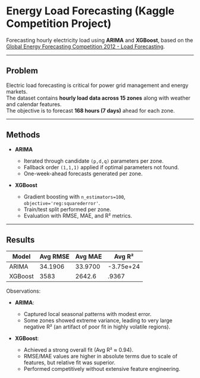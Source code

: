 # Energy Load Forecasting (Kaggle Competition Project)

Forecasting hourly electricity load using **ARIMA** and **XGBoost**, based on the 
[Global Energy Forecasting Competition 2012 - Load Forecasting](https://www.kaggle.com/competitions/global-energy-forecasting-competition-2012-load-forecasting).

---

## Problem
Electric load forecasting is critical for power grid management and energy markets.  
The dataset contains **hourly load data across 15 zones** along with weather and calendar features.  
The objective is to forecast **168 hours (7 days)** ahead for each zone.

---

## Methods
- **ARIMA**
  - Iterated through candidate `(p,d,q)` parameters per zone.  
  - Fallback order `(1,1,1)` applied if optimal parameters not found.  
  - One-week-ahead forecasts generated per zone.  

- **XGBoost**
  - Gradient boosting with `n_estimators=100`, `objective='reg:squarederror'`.  
  - Train/test split performed per zone.  
  - Evaluation with RMSE, MAE, and R² metrics.  

---

## Results

| Model   | Avg RMSE | Avg MAE | Avg R² |
|---------|----------|---------|--------|
| ARIMA   | 34.1906  | 33.9700 |-3.75e+24 |
| XGBoost | 3583     | 2642.6  | .9367  |

Observations:
- **ARIMA**:  
  - Captured local seasonal patterns with modest error.  
  - Some zones showed extreme variance, leading to very large negative R² (an artifact of poor fit in highly volatile regions).  

- **XGBoost**:  
  - Achieved a strong overall fit (Avg R² ≈ 0.94).  
  - RMSE/MAE values are higher in absolute terms due to scale of features, but relative fit was superior.  
  - Performed competitively without extensive feature engineering.  